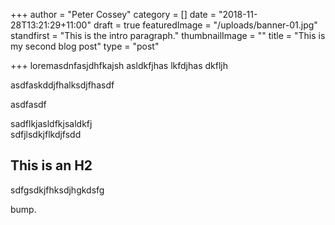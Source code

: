 +++
author = "Peter Cossey"
category = []
date = "2018-11-28T13:21:29+11:00"
draft = true
featuredImage = "/uploads/banner-01.jpg"
standfirst = "This is the intro paragraph."
thumbnailImage = ""
title = "This is my second blog post"
type = "post"

+++
loremasdnfasjdhfkajsh asldkfjhas lkfdjhas dkfljh

asdfaskddjfhalksdjfhasdf

asdfasdf

sadflkjasldfkjsaldkfj  
sdfjlsdkjflkdjfsdd

## This is an H2

sdfgsdkjfhksdjhgkdsfg

bump.